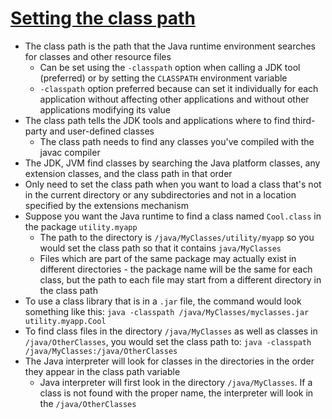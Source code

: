 # [Setting the class path](https://docs.oracle.com/javase/7/docs/technotes/tools/solaris/classpath.html)

* The class path is the path that the Java runtime environment searches for classes and other resource files
  * Can be set using the `-classpath` option when calling a JDK tool (preferred) or by setting the `CLASSPATH` environment variable
  * `-classpath` option preferred because can set it individually for each application without affecting other applications and without other applications modifying its value
* The class path tells the JDK tools and applications where to find third-party and user-defined classes
  * The class path needs to find any classes you've compiled with the javac compiler
* The JDK, JVM find classes by searching the Java platform classes, any extension classes, and the class path in that order
* Only need to set the class path when you want to load a class that's not in the current directory or any subdirectories and not in a location specified by the extensions mechanism
* Suppose you want the Java runtime to find a class named `Cool.class` in the package `utility.myapp`
  * The path to the directory is `/java/MyClasses/utility/myapp` so you would set the class path so that it contains `java/MyClasses`
  * Files which are part of the same package may actually exist in different directories - the package name will be the same for each class, but the path to each file may start from a different directory in the class path
* To use a class library that is in a `.jar` file, the command would look something like this: `java -classpath /java/MyClasses/myclasses.jar utility.myapp.Cool`
* To find class files in the directory `/java/MyClasses` as well as classes in `/java/OtherClasses`, you would set the class path to: `java -classpath /java/MyClasses:/java/OtherClasses`
* The Java interpreter will look for classes in the directories in the order they appear in the class path variable
  * Java interpreter will first look in the directory `/java/MyClasses`. If a class is not found with the proper name, the interpreter will look in the `/java/OtherClasses`
